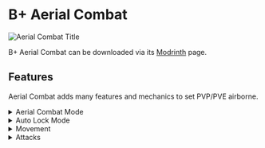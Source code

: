 # B+ Aerial Combat
![Aerial Combat Title](https://cdn.modrinth.com/data/cached_images/c8094a53819b25cb0ad06006a47580483a3cd621.png)

B+ Aerial Combat can be downloaded via its [Modrinth](https://modrinth.com/mod/b+-aerial-combat) page.

## Features
Aerial Combat adds many features and mechanics to set PVP/PVE airborne. 


<details>
<summary>Aerial Combat Mode</summary>

- The "Aerial Combat Mode" is toggleable (LEFT CONTROL by default) to keep the default Minecraft mechanics available when "Aerial Combat Mode" is unfavorable. Text will show above the hotbar, indicating whether it is on or off. (Aerial Combat: ON or Aerial Combat: OFF)

- While "Aerial Combat Mode" is enabled, the player will not take fall damage as it is very easy to die after a mid-air combo.

- While "Aerial Combat Mode" is enabled, the player has infinite air jumps (SPACE by default) to keep them in the air. This emits particles.

- "Aerial Combat Mode" is independent of "Auto Lock Mode" to allow players to use Aerial Combat without the limiting camera of Auto Lock. In turn, Auto Lock is fully compatible with default Minecraft combat.

https://youtu.be/Pg6pFSPENSE

</details>


<details>
<summary>Auto Lock Mode</summary>

- The "Auto Lock Mode" is toggleable (R by default) to keep the default Minecraft mechanics available when "Auto Lock Mode" is unfavorable. Text will show above the hotbar, indicating whether it is on or off. (Auto Lock: ON or Auto Lock: OFF)

- While "Auto Lock Mode" is enabled, the player will auto-face any entity they hit.

- "Auto Lock Mode" is independent of "Aerial Combat Mode" to allow players to use Aerial Combat without the limiting camera of Auto Lock. In turn, Auto Lock is fully compatible with default Minecraft combat.

https://youtu.be/TTTIoSHuTXI

</details>

<details>
<summary>Movement</summary>

Aerial movement is essential in combos.

### Air Jump

- The player has infinite air jumps. This is the main way of moving in the air.

https://youtu.be/TBMlffpOA08

### Dash

- The player has infinite dashes that boost the player in the direction they're looking. This is the easiest way to extend combos as the entity being attacked often gets out of reach while only using Air Jumps. Dashing is also the only consistent way to continue a combo after an Upper Attack.

https://youtu.be/ciI9zqUF1eM
</details>

<details>
<summary>Attacks</summary>

While "Aerial Combat Mode" is enabled, most attacks send the hit entity upwards.

https://youtu.be/Y4Aew7L3m1A

### Upper Attack

- This attack, executed by sprint-hitting an entity, deals an extra 2 damage and sends the hit entity further upwards, a little out of reach.

- This can be used to end a combo or to get extra height if the player can hit the entity before it falls.

- Particles will be emitted when the attack is done correctly.

https://youtu.be/mLnKoDI2fZE

### Smash Attack

- This attack, executed by sneak-hitting an entity, deals an extra 2 damage and sends the hit entity down faster than falling.

- This is used to quickly end a combo as there usually isn't a way to continue hitting the entity post-attack. In return, the entity takes increased fall damage.

- Particles will be emitted when the attack is done correctly.

https://youtu.be/dY2_K8pRcgE
</details>
